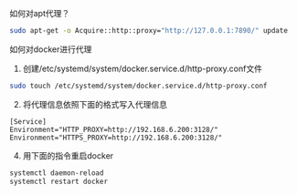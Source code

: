 如何对apt代理？

```bash
sudo apt-get -o Acquire::http::proxy="http://127.0.0.1:7890/" update
```

如何对docker进行代理
1. 创建/etc/systemd/system/docker.service.d/http-proxy.conf文件
```bash
sudo touch /etc/systemd/system/docker.service.d/http-proxy.conf
```
2. 将代理信息依照下面的格式写入代理信息
```config
[Service]
Environment="HTTP_PROXY=http://192.168.6.200:3128/"
Environment="HTTPS_PROXY=http://192.168.6.200:3128/"
```
4. 用下面的指令重启docker
```bash
systemctl daemon-reload
systemctl restart docker
```



